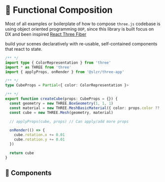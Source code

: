 # 🧠 Functional Composition

Most of all examples or boilerplate of how to compose `three.js` codebase is using object oriented programming `OOP`, since this library is built focus on DX and been inspired [React Three Fiber](https://r3f.docs.pmnd.rs/getting-started/introduction)

build your scenes declaratively with re-usable, self-contained components that react to state.

```ts
/** */
import type { ColorRepresentation } from 'three'
import * as THREE from 'three'
import { applyProps, onRender } from '@slzr/three-app'

/** */
type CubeProps = Partial<{ color: ColorRepresentation }>

/** */
export function createCube(props: CubeProps = {}) {
  const geometry = new THREE.BoxGeometry(1, 1, 1)
  const material = new THREE.MeshBasicMaterial({ color: props.color ?? 0x00FF00 })
  const cube = new THREE.Mesh(geometry, material)

  // applyProps(cube, props) // Can apply/add more props

  onRender(() => {
    cube.rotation.x += 0.01
    cube.rotation.y += 0.01
  })

  return cube
}
```

## 🧩 Components
